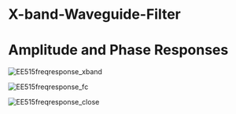 # X-band-Waveguide-Filter

# Amplitude and Phase Responses
![EE515freqresponse_xband](https://github.com/jdleisinger/X-band-Waveguide-Filter/assets/167725183/e7d02f66-eb40-43bb-87f8-0730189c986c)

![EE515freqresponse_fc](https://github.com/jdleisinger/X-band-Waveguide-Filter/assets/167725183/32cd83af-c33b-458d-956e-01540d582a44)

![EE515freqresponse_close](https://github.com/jdleisinger/X-band-Waveguide-Filter/assets/167725183/26ac0408-87d4-43cc-ba03-45dbfeef563a)

